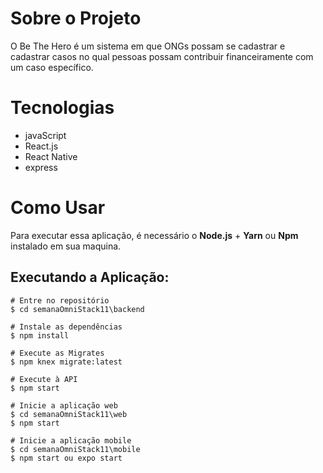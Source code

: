 # Sobre o Projeto
O Be The Hero é um sistema em que ONGs possam se cadastrar e cadastrar casos no qual pessoas possam contribuir financeiramente com um caso específico.

# Tecnologias
- javaScript
- React.js
- React Native
- express

# Como Usar
Para executar essa aplicação, é necessário o **Node.js** + **Yarn** ou **Npm** instalado em sua maquina.

## Executando a Aplicação:
```
# Entre no repositório
$ cd semanaOmniStack11\backend

# Instale as dependências
$ npm install

# Execute as Migrates
$ npm knex migrate:latest 

# Execute à API
$ npm start

# Inicie a aplicação web
$ cd semanaOmniStack11\web
$ npm start

# Inicie a aplicação mobile
$ cd semanaOmniStack11\mobile
$ npm start ou expo start
